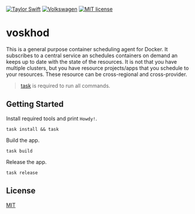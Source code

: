 [![Taylor Swift](https://img.shields.io/badge/secured%20by-taylor%20swift-brightgreen.svg)](https://twitter.com/SwiftOnSecurity)
[![Volkswagen](https://auchenberg.github.io/volkswagen/volkswargen_ci.svg?v=1)](https://github.com/auchenberg/volkswagen)
[![MIT license](http://img.shields.io/badge/license-MIT-brightgreen.svg)](http://opensource.org/licenses/MIT)

# voskhod

This is a general purpose container scheduling agent for Docker. It subscribes to a central service an schedules containers on demand an keeps up to date with the state of the resources. It is not that you have multiple clusters, but you have resource projects/apps that you schedule to your resources. These resource can be cross-regional and cross-provider.

> [task](https://github.com/go-task/task) is required to run all commands.

## Getting Started

Install required tools and print `Howdy!`.

```
task install && task
```

Build the app.

```
task build
```

Release the app.

```
task release
```

## License
[MIT](/LICENSE)